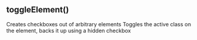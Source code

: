 toggleElement()
---------------
Creates checkboxes out of arbitrary elements
Toggles the active class on the element,
backs it up using a hidden checkbox


